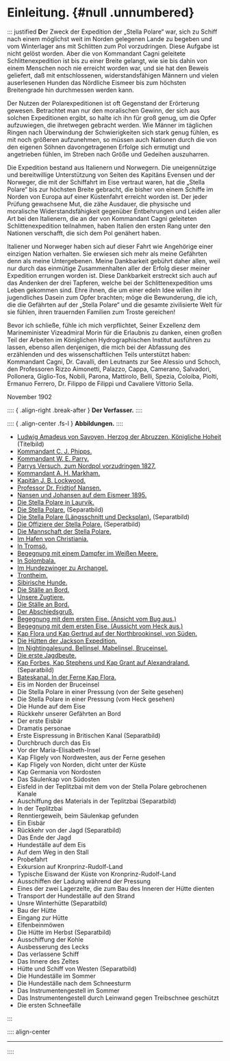 # **Einleitung.** {#null .unnumbered}


::: justified
**D**er Zweck der Expedition der „Stella Polare“ war, sich zu Schiff nach einem
möglichst weit im Norden gelegenen Lande zu begeben und vom Winterlager ans mit
Schlitten zum Pol vorzudringen. Diese Aufgabe ist nicht gelöst worden. Aber die
von Kommandant Cagni geleitete Schlittenexpedition ist bis zu einer Breite
gelangt, wie sie bis dahin von einem Menschen noch nie erreicht worden war, und
sie hat den Beweis geliefert, daß mit entschlossenen, widerstandsfähigen Männern
und vielen auserlesenen Hunden das Nördliche Eismeer bis zum höchsten
Breitengrade hin durchmessen werden kann.

Der Nutzen der Polarexpeditionen ist oft Gegenstand der Erörterung gewesen.
Betrachtet man nur den moralischen Gewinn, der sich aus solchen Expeditionen
ergibt, so halte ich ihn für groß genug, um die Opfer aufzuwiegen, die
ihretwegen gebracht werden. Wie Männer im täglichen Ringen nach Überwindung der
Schwierigkeiten sich stark genug fühlen, es mit noch größeren aufzunehmen, so
müssen auch Nationen durch die von den eigenen Söhnen davongetragenen Erfolge
sich ermutigt und angetrieben fühlen, im Streben nach Größe und Gedeihen
auszuharren.

Die Expedition bestand aus Italienern und Norwegern. Die uneigennützige und
bereitwillige Unterstützung von Seiten des Kapitäns Evensen und der Norweger,
die mit der Schiffahrt im Eise vertraut waren, hat die „Stella Polare“ bis zur
höchsten Breite gebracht, die  bisher von einem Schiffe im Norden von Europa auf
einer Küstenfahrt erreicht worden ist. Der jeder Prüfung gewachsene Mut, die
zähe Ausdauer, die physische und moralische Widerstandsfähigkeit gegenüber
Entbehrungen und Leiden aller Art bei den Italienern, die an der von Kommandant
Cagni geleiteten Schlittenexpedition teilnahmen, haben Italien den ersten Rang
unter den Nationen verschafft, die sich dem Pol genähert haben.

Italiener und Norweger haben sich auf dieser Fahrt wie Angehörige einer einzigen
Nation verhalten. Sie erwiesen sich mehr als meine Gefährten denn als meine
Untergebenen. Meine Dankbarkeit gebührt daher allen, weil nur durch das
einmütige Zusammenhalten aller der Erfolg dieser meiner Expedition errungen
worden ist. Diese Dankbarkeit erstreckt sich auch auf das Andenken der drei
Tapferen, welche bei der Schlittenexpedition ums Leben gekommen sind. Ehre
ihnen, die um einer edeln Idee willen ihr jugendliches Dasein zum Opfer
brachten; möge die Bewunderung, die ich, die die Gefährten auf der „Stella
Polare“ und die gesamte zivilisierte Welt für sie fühlen, ihren trauernden
Familien zum Troste gereichen!

Bevor ich schließe, fühle ich mich verpflichtet, Seiner Exzellenz dem
Marineminister Vizeadmiral Morin für die Erlaubnis zu danken, einen großen Teil
der Arbeiten im Königlichen Hydrographischen Institut ausführen zu lassen,
ebenso allen denjenigen, die mich bei der Abfassung des erzählenden und des
wissenschaftlichen Teils unterstützt haben: Kommandant Cagni, Dr. Cavalli, den
Leutnants zur See Alessio und Schoch, den Professoren Rizzo Aimonetti, Palazzo,
Cappa, Camerano, Salvadori, Pollonera, Giglio-Tos, Nobili, Parona, Mattirolo,
Belli, Spezia, Coloiba, Piolti, Ermanuo Ferrero, Dr. Filippo de Filippi und
Cavaliere Vittorio Sella.

November 1902

:::: { .align-right .break-after }
**Der Verfasser.**
::::


:::: { .align-center  .fs-l }
**Abbildungen.**
::::

* [Ludwig Amadeus von Savoyen, Herzog der Abruzzen, Königliche Hoheit](ch001.xhtml#b000) (Titelbild)
* [Kommandant C. J. Phipps.](ch003.xhtml#b002)
* [Kommandant W. E. Parry.](ch003.xhtml#b003)
* [Parrys Versuch, zum Nordpol vorzudringen 1827.](ch003.xhtml#b004)
* [Kommandant A. H. Markham.](ch003.xhtml#b005)
* [Kapitän J. B. Lockwood.](ch003.xhtml#b006)
* [Professor Dr. Fridtjof Nansen.](ch003.xhtml#b007)
* [Nansen und Johansen auf dem Eismeer 1895.](ch003.xhtml#b009)
* [Die Stella Polare in Laurvik.](ch004.xhtml#b015)
* [Die Stella Polare.](ch004.xhtml#b016) (Separatbild)
* [Die Stella Polare (Längsschnitt und Decksplan).](ch004.xhtml#b018a) (Separatbild)
* [Die Offiziere der Stella Polare.](ch004.xhtml#b020) (Seperatbild)
* [Die Mannschaft der Stella Polare.](ch004.xhtml#b021)
* [Im Hafen von Christiania.](ch004.xhtml#b027)
* [In Tromsö.](ch004.xhtml#b028a)
* [Begegnung mit einem Dampfer im Weißen Meere.](ch004.xhtml#b028b)
* [In Solombala.](ch004.xhtml#b029)
* [Im Hundezwinger zu Archangel.](ch004.xhtml#b031)
* [Trontheim.](ch004.xhtml#b032)
* [Sibirische Hunde.](ch004.xhtml#b033)
* [Die Ställe an Bord.](ch004.xhtml#b034)
* [Unsere Zugtiere.](ch004.xhtml#b035)
* [Die Ställe an Bord.](ch004.xhtml#b036)
* [Der Abschiedsgruß.](ch004.xhtml#b038)
* [Begegnung mit dem ersten Eise. (Ansicht vom Bug aus.)](ch005.xhtml#b043a)
* [Begegnung mit dem ersten Eise. (Aussicht vom Heck aus.)](ch005.xhtml#b043b)
* [Kap Flora und Kap Gertrud auf der Northbrookinsel, von Süden.](ch005.xhtml#b045)
* [Die Hütten der Jackson Expedition.](ch005.xhtml#b047)
* [Im Nightingalesund. Bellinsel, Mabelinsel, Bruceinsel.](ch005.xhtml#b049)
* [Die erste Jagdbeute.](ch005.xhtml#b050)
* [Kap Forbes, Kap Stephens und Kap Grant auf Alexandraland.](ch005.xhtml#b052) (Separatbild)
* [Bateskanal. In der Ferne Kap Flora.](ch005.xhtml#b053)
* Eis im Norden der Bruceinsel
* Die Stella Polare in einer Pressung (von der Seite gesehen)
* Die Stella Polare in einer Pressung (vom Heck gesehen)
* Die Hunde auf dem Eise
* Rückkehr unserer Gefährten an Bord
* Der erste Eisbär
* Dramatis personae
* Erste Eispressung in Britischen Kanal (Separatbild)
* Durchbruch durch das Eis
* Vor der Maria-Elisabeth-Insel
* Kap Fligely von Nordwesten, aus der Ferne gesehen
* Kap Fligely von Norden, dicht unter der Küste
* Kap Germania von Nordosten
* Das Säulenkap von Südosten
* Eisfeld in der Teplitzbai mit dem von der Stella Polare gebrochenen Kanale
* Auschiffung des Materials in der Teplitzbai (Separatbild)
* In der Teplitzbai
* Renntiergeweih, beim Säulenkap gefunden
* Ein Eisbär
* Rückkehr von der Jagd (Separatbild)
* Das Ende der Jagd
* Hundeställe auf dem Eis
* Auf dem Weg in den Stall
* Probefahrt
* Exkursion auf Kronprinz-Rudolf-Land
* Typische Eiswand der Küste von Kronprinz-Rudolf-Land
* Ausschiffen der Ladung während der Pressung
* Eines der zwei Lagerzelte, die zum Bau des Inneren der Hütte dienten
* Transport der Hundeställe auf den Strand
* Unsre Winterhütte (Separatbild)
* Bau der Hütte
* Eingang zur Hütte
* Elfenbeinmöwen
* Die Hütte im Herbst (Separatbild)
* Ausschiffung der Kohle
* Ausbesserung des Lecks
* Das verlassene Schiff
* Das Innere des Zeltes
* Hütte und Schiff von Westen (Separatbild)
* Die Hundeställe im Sommer
* Die Hundeställe nach dem Schneesturm
* Das Instrumentengestell im Sommer
* Das Instrumentengestell durch Leinwand gegen Treibschnee geschützt
* Die ersten Schneefälle




:::

:::: align-center
****
::::
